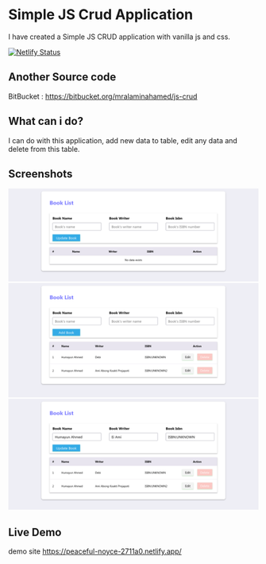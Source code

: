 # Simple JS Crud Application
I have created a Simple JS CRUD application with vanilla js and css.

[![Netlify Status](https://api.netlify.com/api/v1/badges/93ea1569-86fc-469f-beff-39cdf8d44160/deploy-status)](https://app.netlify.com/sites/simple-js-crud/deploys)

## Another Source code
BitBucket : https://bitbucket.org/mralaminahamed/js-crud

## What can i do?
I can do with this application, add new data to table, edit any data and delete from this table.

## Screenshots
<img src="https://raw.githubusercontent.com/mralaminahamed/js-crud/main/screenhots/Empty-page-JS-Crud.png"/>
<img src="https://raw.githubusercontent.com/mralaminahamed/js-crud/main/screenhots/data -table-JSCrud.png"/>
<img src="https://raw.githubusercontent.com/mralaminahamed/js-crud/main/screenhots/edit-JS-Crud.png"/>

## Live Demo
demo site https://peaceful-noyce-2711a0.netlify.app/
